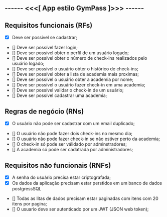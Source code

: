 ## ------ <<<[ App estilo GymPass ]>>> ------ ##

## Requisitos funcionais (RFs)
- [X] Deve ser possível se cadastrar;
- [] Deve ser possível fazer login;
- [] Deve ser possível obter o perfil de um usuário logado;
- [] Deve ser possível obter o número de check-ins realizados pelo usuário logado;
- [] Deve ser possível o usuário obter o histórico de check-ins;
- [] Deve ser possível obter a lista de academia mais proximas;
- [] Deve ser possível o usuário obter a academia por nome;
- [] Deve ser possível o usuário fazer check-in em uma academia;
- [] Deve ser possível validar o check-in de um usuário;
- [] Deve ser possível cadastrar uma academia;

## Regras de negócio (RNs)
- [X] O usuário não pode ser cadastrar com um email duplicado;
- [] O usuário não pode fazer dois check-ins no mesmo dia;
- [] O usuário não pode fazer check-in se não estiver perto da academia;  
- [] O check-in só pode ser válidado por adminstradores;
- [] A academia só pode ser cadatrada por administradores;

## Requisitos não funcionais (RNFs)

- [X] A senha do usuário precisa estar criptografada;
- [X] Os dados da aplicação precisam estar perstidos em um banco de dados postgressSQL
- [] Todas as litas de dados precisam estar paginadas com itens com 20 itens por pagina;
- [] O usuario deve ser autenticado por um JWT (JSON web token);

 